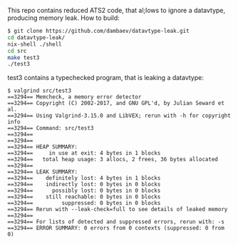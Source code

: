 This repo contains reduced ATS2 code, that al;lows to ignore a datavtype,
producing memory leak. How to build:

```bash
$ git clone https://github.com/dambaev/datavtype-leak.git
cd datavtype-leak/
nix-shell ./shell
cd src
make test3
./test3

```

test3 contains a typechecked program, that is leaking a datavtype:
```
$ valgrind src/test3 
==3294== Memcheck, a memory error detector
==3294== Copyright (C) 2002-2017, and GNU GPL'd, by Julian Seward et al.
==3294== Using Valgrind-3.15.0 and LibVEX; rerun with -h for copyright info
==3294== Command: src/test3
==3294== 
==3294== 
==3294== HEAP SUMMARY:
==3294==     in use at exit: 4 bytes in 1 blocks
==3294==   total heap usage: 3 allocs, 2 frees, 36 bytes allocated
==3294== 
==3294== LEAK SUMMARY:
==3294==    definitely lost: 4 bytes in 1 blocks
==3294==    indirectly lost: 0 bytes in 0 blocks
==3294==      possibly lost: 0 bytes in 0 blocks
==3294==    still reachable: 0 bytes in 0 blocks
==3294==         suppressed: 0 bytes in 0 blocks
==3294== Rerun with --leak-check=full to see details of leaked memory
==3294== 
==3294== For lists of detected and suppressed errors, rerun with: -s
==3294== ERROR SUMMARY: 0 errors from 0 contexts (suppressed: 0 from 0)
```
